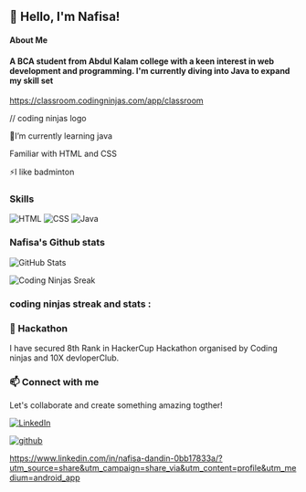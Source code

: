 ## 👋 Hello, I'm Nafisa!
#### About Me 
#### A BCA student from Abdul Kalam college with a keen interest in web development and programming. I'm currently diving into Java to expand my skill set

  https://classroom.codingninjas.com/app/classroom        
  
  // coding ninjas logo 

 🌱I’m currently learning java
 
   Familiar with HTML and CSS
  
 ⚡I like badminton
 
 ### Skills
![HTML](https://img.shields.io/badge/HTML-orange?logo=html&logoColor=white)
![CSS](https://img.shields.io/badge/CSS-blue?logo=css&logoColor=white)
![Java](https://img.shields.io/badge/Java-programming-green?logo=java&logoColor=white)
### Nafisa's Github stats
![GitHub Stats](https://github-readme-stats.vercel.app/api?username=nafisadandin&show_icons=true&theme=radical)


![Coding Ninjas Sreak](https://img.shields.io/badge/Coding_Ninjas_Streak-58days-orange?style=for-the-badge)

 ### coding ninjas streak and stats :
 
###  🔭 Hackathon
I have secured 8th Rank in HackerCup Hackathon organised by Coding ninjas and 10X devloperClub.
###   📫 Connect with me 
   Let's collaborate and create something amazing togther!
 
[![LinkedIn](https://img.shields.io/badge/LinkedIn-nafisadandin-blue?logo=linkedin)](https://www.linkedin.com/in/your-linkedin-id)

[![github](https://img.shields.io/badge/github-nafisadandin-secondary?logo=github)](https://www.github.com/in/your-github-profile)

https://www.linkedin.com/in/nafisa-dandin-0bb17833a/?utm_source=share&utm_campaign=share_via&utm_content=profile&utm_medium=android_app
